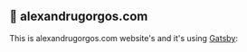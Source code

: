 ## 🚀 alexandrugorgos.com

This is alexandrugorgos.com website's and it's using [Gatsby](https://www.gatsbyjs.com/):
